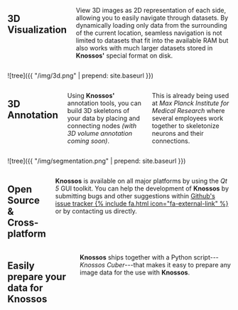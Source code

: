 <div class="row wp1">
<div class="six columns">

3D Visualization
----------------
View 3D images as 2D representation of each side, allowing you to easily navigate through datasets. By dynamically loading only data from the surrounding of the current location, seamless navigation is not limited to datasets that fit into the available RAM but also works with much larger datasets stored in **Knossos'** special format on disk.

</div>

<div class="six columns">

![tree]({{ "/img/3d.png" | prepend: site.baseurl }})

</div>
</div>

<div class="row wp2">
<div class="six columns">

3D Annotation
-------------
Using **Knossos'** annotation tools, you can build 3D skeletons of your data by placing and connecting nodes *(with 3D volume annotation coming soon)*.

This is already being used at *Max Planck Institute for Medical Research* where several employees work together to skeletonize neurons and their connections.

</div>

<div class="six columns">

![tree]({{ "/img/segmentation.png" | prepend: site.baseurl }})

</div>
</div>


<div class="row wp3">
<div class="six columns">

Open Source &amp; Cross-platform
--------------------------------
**Knossos** is available on all major platforms by using the *Qt 5* GUI toolkit. You can help the development of **Knossos** by submitting bugs and other suggestions within [Github's issue tracker {% include fa.html icon="fa-external-link" %}](https://github.com/knossos-project/knossos/issues) or by contacting us directly.

</div>

<div class="six columns">


Easily prepare your data for **Knossos**
----------------------------------------
**Knossos** ships together with a Python script---*Knossos Cuber*---that makes it easy to prepare any image data for the use with **Knossos**.

</div>
</div>
